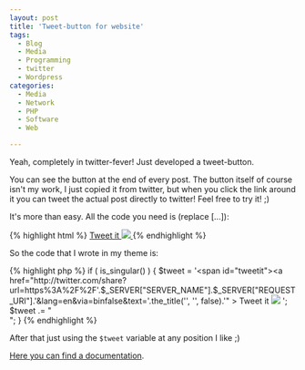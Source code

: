 ```yaml
---
layout: post
title: 'Tweet-button for website'
tags:
  - Blog
  - Media
  - Programming
  - twitter
  - Wordpress
categories:
  - Media
  - Network
  - PHP
  - Software
  - Web

---
```


Yeah, completely in twitter-fever! Just developed a tweet-button.

You can see the button at the end of every post. The button itself of course isn't my work, I just copied it from twitter, but when you click the link around it you can tweet the actual post directly to twitter! Feel free to try it! ;)

It's more than easy. All the code you need is (replace [...]):



{% highlight html %}
<a href="http://twitter.com/share?url=[URL_TO_THIS_SITE]&amp;lang=[en|de|..]&amp;via=[NAME_OF_YOUR_TWITTER_ACCOUNT_FOR_@_LINK]&amp;text=[TEXT_FOR_TWITTERMSG]" >
      Tweet it <img src="[TWITTER_IMAGE]"/>
</a>
{% endhighlight %}



So the code that I wrote in my theme is:



{% highlight php %}
if ( is_singular() )
{
	$tweet = '<span id="tweetit"><a href="http://twitter.com/share?url=https%3A%2F%2F'.$_SERVER["SERVER_NAME"].$_SERVER["REQUEST_URI"].'&amp;lang=en&amp;via=binfalse&amp;text='.the_title('', '', false).'" >
	<span id="tweetittext">Tweet it</span>
	<img src="/wp-content/uploads/2010/08/btn_tweet_mini.png"/>
	</a></span>';
	$tweet .= "<br />";
}
{% endhighlight %}



After that just using the  `$tweet`  variable at any position I like ;)

<a href="http://dev.twitter.com/pages/tweet_button">Here you can find a documentation</a>.
